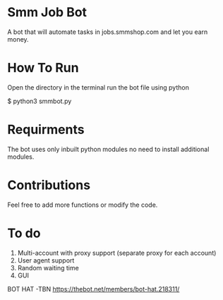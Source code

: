 # Smm Job Bot
A bot that will automate tasks in jobs.smmshop.com and let you earn money.

# How To Run
Open the directory in the terminal run the bot file using python

$ python3 smmbot.py

# Requirments
The bot uses only inbuilt python modules no need to install additional modules.

# Contributions
Feel free to add more functions or modify the code.

# To do
1. Multi-account with proxy support (separate proxy for each account)
2. User agent support
3. Random waiting time
4. GUI

BOT HAT -TBN
https://thebot.net/members/bot-hat.218311/
